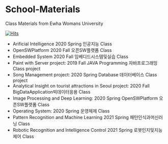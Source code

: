 # School-Materials
Class Materials from Ewha Womans University

[![Hits](https://hits.seeyoufarm.com/api/count/incr/badge.svg?url=https%3A%2F%2Fgithub.com%2FJisuHann%2FSchool-Materials-Projects&count_bg=%2379C83D&title_bg=%23555555&icon=&icon_color=%23E7E7E7&title=hits&edge_flat=false)](https://hits.seeyoufarm.com)

- Arificial Intelligence 2020 Spring 인공지능 Class
- OpenSWPlatform 2020 Fall 오픈SW플랫폼 Class
- Embedded System 2020 Fall 임베디드시스템및실습 Class
- Paint with Server project: 2019 Fall JAVA Programming 자바프로그래밍 Class project
- Song Management project: 2020 Spring Database 데이터베이스 Class project
- Analytical Insight on tourist attractions in Seoul project: 2020 Fall BigDataApplication빅데이터응용 Class
- Image Processing and Deep Learning: 2020 Spring OpenSWPlatform 오픈SW플랫폼 Class
- Operating System: 2020 Spring 운영체제 Class
- Pattern Recognition and Machine Learning 2021 Spring 패턴인식과머신러닝 Class
- Robotic Recognition and Intelligence Control 2021 Spring 로봇인지및지능제어 Class
